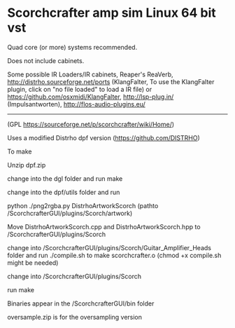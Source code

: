 # Scorchcrafter amp sim Linux 64 bit vst

Quad core (or more) systems recommended.

Does not include cabinets.

Some possible IR Loaders/IR cabinets, Reaper's ReaVerb, http://distrho.sourceforge.net/ports (KlangFalter, To use the KlangFalter plugin, click on "no file loaded" to load a IR file) or https://github.com/osxmidi/KlangFalter, http://lsp-plug.in/ (Impulsantworten), http://flos-audio-plugins.eu/

-----

(GPL https://sourceforge.net/p/scorchcrafter/wiki/Home/) 

Uses a modified Distrho dpf version (https://github.com/DISTRHO)

To make

Unzip dpf.zip

change into the dgl folder and run make

change into the dpf/utils folder and run

python ./png2rgba.py DistrhoArtworkScorch (pathto /ScorchcrafterGUI/plugins/Scorch/artwork)

Move DistrhoArtworkScorch.cpp and DistrhoArtworkScorch.hpp to /ScorchcrafterGUI/plugins/Scorch

change into /ScorchcrafterGUI/plugins/Scorch/Guitar_Amplifier_Heads folder and run ./compile.sh to make scorchcrafter.o (chmod +x compile.sh might be needed)

change into /ScorchcrafterGUI/plugins/Scorch 

run make

Binaries appear in the /ScorchcrafterGUI/bin folder

oversample.zip is for the oversampling version



